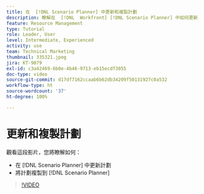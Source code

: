 ```yaml
---
title: 在  [!DNL Scenario Planner] 中更新和複製計劃
description: 瞭解在  [!DNL  Workfront] [!DNL Scenario Planner] 中如何更新或複製計劃。
feature: Resource Management
type: Tutorial
role: Leader, User
level: Intermediate, Experienced
activity: use
team: Technical Marketing
thumbnail: 335321.jpeg
jira: KT-9079
exl-id: c3a42469-6b0e-4b46-9713-eb15ecdf3055
doc-type: video
source-git-commit: d17df7162ccaab6b62db34209f50131927c0a532
workflow-type: ht
source-wordcount: '37'
ht-degree: 100%

---
```


# 更新和複製計劃

觀看這段影片，您將瞭解如何：

* 在 [!DNL Scenario Planner] 中更新計劃
* 將計劃複製到 [!DNL Scenario Planner]

>[!VIDEO](https://video.tv.adobe.com/v/335321/?quality=12&learn=on&enablevpops)
